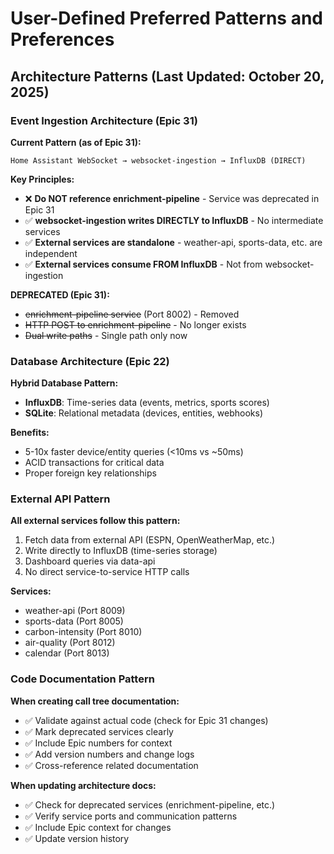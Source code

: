 <!-- Powered by BMAD™ Core -->

# User-Defined Preferred Patterns and Preferences

## Architecture Patterns (Last Updated: October 20, 2025)

### Event Ingestion Architecture (Epic 31)

**Current Pattern (as of Epic 31):**
```
Home Assistant WebSocket → websocket-ingestion → InfluxDB (DIRECT)
```

**Key Principles:**
- ❌ **Do NOT reference enrichment-pipeline** - Service was deprecated in Epic 31
- ✅ **websocket-ingestion writes DIRECTLY to InfluxDB** - No intermediate services
- ✅ **External services are standalone** - weather-api, sports-data, etc. are independent
- ✅ **External services consume FROM InfluxDB** - Not from websocket-ingestion

**DEPRECATED (Epic 31):**
- ~~enrichment-pipeline service~~ (Port 8002) - Removed
- ~~HTTP POST to enrichment-pipeline~~ - No longer exists
- ~~Dual write paths~~ - Single path only now

### Database Architecture (Epic 22)

**Hybrid Database Pattern:**
- **InfluxDB**: Time-series data (events, metrics, sports scores)
- **SQLite**: Relational metadata (devices, entities, webhooks)

**Benefits:**
- 5-10x faster device/entity queries (<10ms vs ~50ms)
- ACID transactions for critical data
- Proper foreign key relationships

### External API Pattern

**All external services follow this pattern:**
1. Fetch data from external API (ESPN, OpenWeatherMap, etc.)
2. Write directly to InfluxDB (time-series storage)
3. Dashboard queries via data-api
4. No direct service-to-service HTTP calls

**Services:**
- weather-api (Port 8009)
- sports-data (Port 8005)
- carbon-intensity (Port 8010)
- air-quality (Port 8012)
- calendar (Port 8013)

### Code Documentation Pattern

**When creating call tree documentation:**
- ✅ Validate against actual code (check for Epic 31 changes)
- ✅ Mark deprecated services clearly
- ✅ Include Epic numbers for context
- ✅ Add version numbers and change logs
- ✅ Cross-reference related documentation

**When updating architecture docs:**
- ✅ Check for deprecated services (enrichment-pipeline, etc.)
- ✅ Verify service ports and communication patterns
- ✅ Include Epic context for changes
- ✅ Update version history
